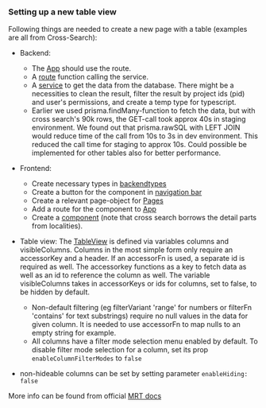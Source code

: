 ### Setting up a new table view

Following things are needed to create a new page with a table (examples are all from Cross-Search):

- Backend:

  - The [App](../../backend/src/app.ts) should use the route.
  - A [route](../../backend/src/routes/crossSearch.ts) function calling the service.
  - A [service](../../backend/src/services/crossSearch.ts) to get the data from the database. There might be a necessities to clean the result, filter the result by project ids (pid) and user's permissions, and create a temp type for typescript.
  - Earlier we used prisma.findMany-function to fetch the data, but with cross search's 90k rows, the GET-call took approx 40s in staging environment. We found out that prisma.rawSQL with LEFT JOIN would reduce time of the call from 10s to 3s in dev environment. This reduced the call time for staging to approx 10s. Could possible be implemented for other tables also for better performance.

- Frontend:
  - Create necessary types in [backendtypes](../../frontend/src/backendTypes.d.ts)
  - Create a button for the component in [navigation bar](../../frontend/src/components/NavBar.tsx)
  - Create a relevant page-object for [Pages](../../frontend/src/components/pages.tsx)
  - Add a route for the component to [App](../../frontend/src/App.tsx)
  - Create a [component](../../frontend/src/components/CrossSearch/CrossSearchTable.tsx) (note that cross search borrows the detail parts from localities).
- Table view:
  The [TableView](../../frontend/src/components/TableView/TableView.tsx) is defined via variables columns and visibleColumns. Columns in the most simple form only require an accessorKey and a header. If an accessorFn is used, a separate id is required as well. The accessorkey functions as a key to fetch data as well as an id to reference the column as well. The variable visibleColumns takes in accessorKeys or ids for columns, set to false, to be hidden by default.
  - Non-default filtering (eg filterVariant 'range' for numbers or filterFn 'contains' for text substrings) require no null values in the data for given column. It is needed to use accessorFn to map nulls to an empty string for example.
  - All columns have a filter mode selection menu enabled by default. To disable filter mode selection for a column, set its prop `enableColumnFilterModes` to `false`
- non-hideable columns can be set by setting parameter `enableHiding: false`

More info can be found from official [MRT docs](https://www.material-react-table.com/)
